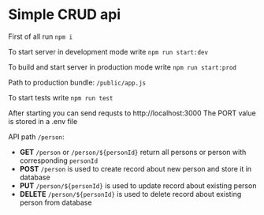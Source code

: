 # Simple CRUD api

First of all run `npm i`

To start server in development mode write `npm run start:dev`

To build and start server in production mode write `npm run start:prod`

Path to production bundle: `/public/app.js`

To start tests write `npm run test`


After starting you can send requsts to http://localhost:3000
The PORT value is stored in a .env file

API path `/person`:
* **GET** `/person` or `/person/${personId}` return all persons or person with corresponding `personId`
* **POST** `/person` is used to create record about new person and store it in database
* **PUT** `/person/${personId}` is used to update record about existing person
* **DELETE** `/person/${personId}` is used to delete record about existing person from database
